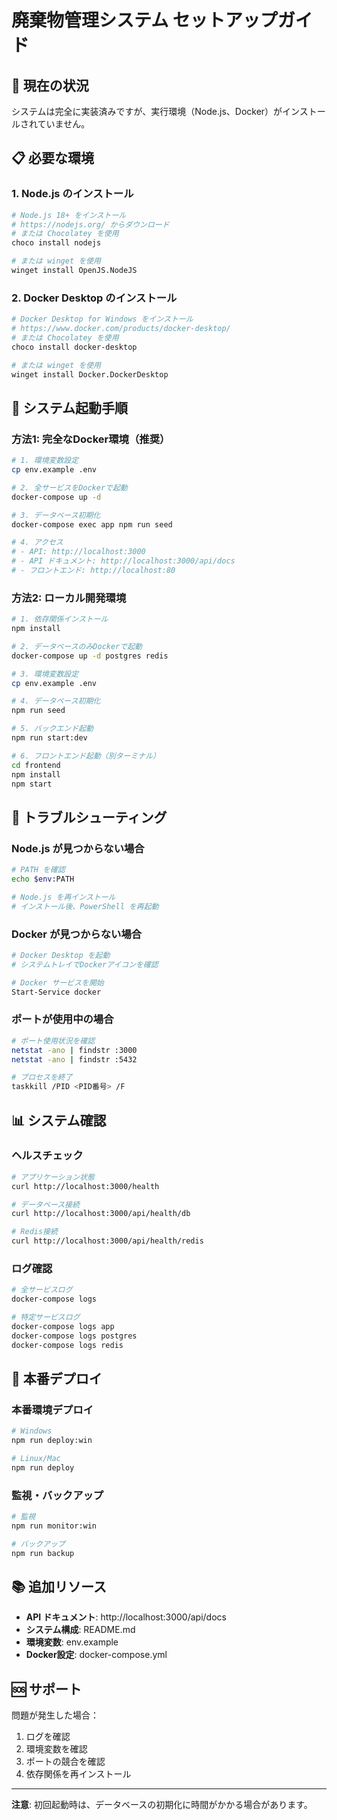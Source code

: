 # 廃棄物管理システム セットアップガイド

## 🚨 現在の状況
システムは完全に実装済みですが、実行環境（Node.js、Docker）がインストールされていません。

## 📋 必要な環境

### 1. Node.js のインストール
```bash
# Node.js 18+ をインストール
# https://nodejs.org/ からダウンロード
# または Chocolatey を使用
choco install nodejs

# または winget を使用
winget install OpenJS.NodeJS
```

### 2. Docker Desktop のインストール
```bash
# Docker Desktop for Windows をインストール
# https://www.docker.com/products/docker-desktop/
# または Chocolatey を使用
choco install docker-desktop

# または winget を使用
winget install Docker.DockerDesktop
```

## 🚀 システム起動手順

### 方法1: 完全なDocker環境（推奨）
```bash
# 1. 環境変数設定
cp env.example .env

# 2. 全サービスをDockerで起動
docker-compose up -d

# 3. データベース初期化
docker-compose exec app npm run seed

# 4. アクセス
# - API: http://localhost:3000
# - API ドキュメント: http://localhost:3000/api/docs
# - フロントエンド: http://localhost:80
```

### 方法2: ローカル開発環境
```bash
# 1. 依存関係インストール
npm install

# 2. データベースのみDockerで起動
docker-compose up -d postgres redis

# 3. 環境変数設定
cp env.example .env

# 4. データベース初期化
npm run seed

# 5. バックエンド起動
npm run start:dev

# 6. フロントエンド起動（別ターミナル）
cd frontend
npm install
npm start
```

## 🔧 トラブルシューティング

### Node.js が見つからない場合
```bash
# PATH を確認
echo $env:PATH

# Node.js を再インストール
# インストール後、PowerShell を再起動
```

### Docker が見つからない場合
```bash
# Docker Desktop を起動
# システムトレイでDockerアイコンを確認

# Docker サービスを開始
Start-Service docker
```

### ポートが使用中の場合
```bash
# ポート使用状況を確認
netstat -ano | findstr :3000
netstat -ano | findstr :5432

# プロセスを終了
taskkill /PID <PID番号> /F
```

## 📊 システム確認

### ヘルスチェック
```bash
# アプリケーション状態
curl http://localhost:3000/health

# データベース接続
curl http://localhost:3000/api/health/db

# Redis接続
curl http://localhost:3000/api/health/redis
```

### ログ確認
```bash
# 全サービスログ
docker-compose logs

# 特定サービスログ
docker-compose logs app
docker-compose logs postgres
docker-compose logs redis
```

## 🎯 本番デプロイ

### 本番環境デプロイ
```bash
# Windows
npm run deploy:win

# Linux/Mac
npm run deploy
```

### 監視・バックアップ
```bash
# 監視
npm run monitor:win

# バックアップ
npm run backup
```

## 📚 追加リソース

- **API ドキュメント**: http://localhost:3000/api/docs
- **システム構成**: README.md
- **環境変数**: env.example
- **Docker設定**: docker-compose.yml

## 🆘 サポート

問題が発生した場合：
1. ログを確認
2. 環境変数を確認
3. ポートの競合を確認
4. 依存関係を再インストール

---

**注意**: 初回起動時は、データベースの初期化に時間がかかる場合があります。
